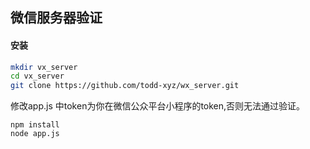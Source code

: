 ## 微信服务器验证
#### 安装
```sh
mkdir vx_server
cd vx_server
git clone https://github.com/todd-xyz/wx_server.git
```
修改app.js 中token为你在微信公众平台小程序的token,否则无法通过验证。
```
npm install
node app.js
```